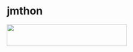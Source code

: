# jmthon

<p align="left"><a href="https://heroku.com/deploy?template=https://github.com/kksvkwgv/mus"> <img src="https://img.shields.io/badge/Deploy%20To%20Heroku-purple?style=for-the-badge&logo=heroku" width="320" height="58.45"/></a></p>

